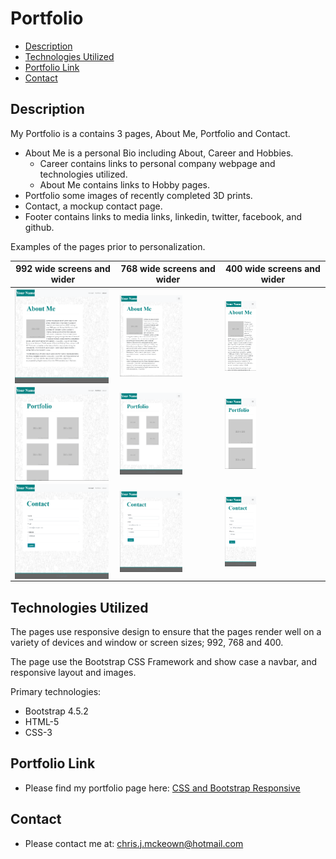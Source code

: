 # Portfolio

* [Description](#Description)
* [Technologies Utilized](#Technologies-Utilized)
* [Portfolio Link](#Portfolio-Link)
* [Contact](#Contact)

## Description
My Portfolio is a contains 3 pages, About Me, Portfolio and Contact.

* About Me is a personal Bio including About, Career and Hobbies.
   * Career contains links to personal company webpage and technologies utilized.
   * About Me contains links to Hobby pages.
* Portfolio some images of recently completed 3D prints.
* Contact, a mockup contact page.
* Footer contains links to media links, linkedin, twitter, facebook, and github.

Examples of the pages prior to personalization.

| 992 wide screens and wider  | 768 wide screens and wider | 400 wide screens and wider |
| ------------- | ------------- | ------------- |
| <img src="Assets/Images/992-index.png" alt="About Me 992" width="150" vertical-align="text-top" style="vertical-align:top">  | <img src="Assets/Images/768-index.png" alt="About Me 768" width="100" vertical-align="text-top" style="vertical-align:top">  | <img src="Assets/Images/400-index.png" alt="About Me 400" width="50" vertical-align="text-top" style="vertical-align:top">  |
| <img src="Assets/Images/992-portfolio.png" alt="Portfolio 992" width="150" vertical-align="text-top" style="vertical-align:top">  | <img src="Assets/Images/768-portfolio.png" alt="Portfolio 768" width="100" vertical-align="text-top" style="vertical-align:top">  | <img src="Assets/Images/400-portfolio.png" alt="Portfolio 400" width="50" vertical-align="text-top" style="vertical-align:top">  |
| <img src="Assets/Images/992-contact.png" alt="Contact 992" width="150" vertical-align="text-top" style="vertical-align:top">  | <img src="Assets/Images/768-contact.png" alt="Contact 768" width="100" vertical-align="text-top" style="vertical-align:top">  | <img src="Assets/Images/400-contact.png" alt="Contact 400" width="50" vertical-align="text-top" style="vertical-align:top"> |

## Technologies Utilized

The pages use responsive design to ensure that the pages render well on a variety of devices and window or screen sizes; 992, 768 and 400. 

The page use the Bootstrap CSS Framework and show case a navbar, and responsive layout and images.

Primary technologies:
* Bootstrap 4.5.2
* HTML-5
* CSS-3

## Portfolio Link

* Please find my portfolio page here: <a href="https://chrisjmckeown.github.io/BC_Week_02_CSS_and_Bootstrap_Responsive/" target="_blank">CSS and Bootstrap Responsive</a>

## Contact

* Please contact me at: chris.j.mckeown@hotmail.com